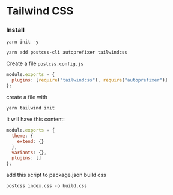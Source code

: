 # Tailwind CSS

### Install

```
yarn init -y
```

```
yarn add postcss-cli autoprefixer tailwindcss
```

Create a file `postcss.config.js`

```js
module.exports = {
  plugins: [require("tailwindcss"), require("autoprefixer")]
};
```

create a file with

```
yarn tailwind init
```

It will have this content:

```js
module.exports = {
  theme: {
    extend: {}
  },
  variants: {},
  plugins: []
};
```

add this script to package.json build css

```
postcss index.css -o build.css
```
